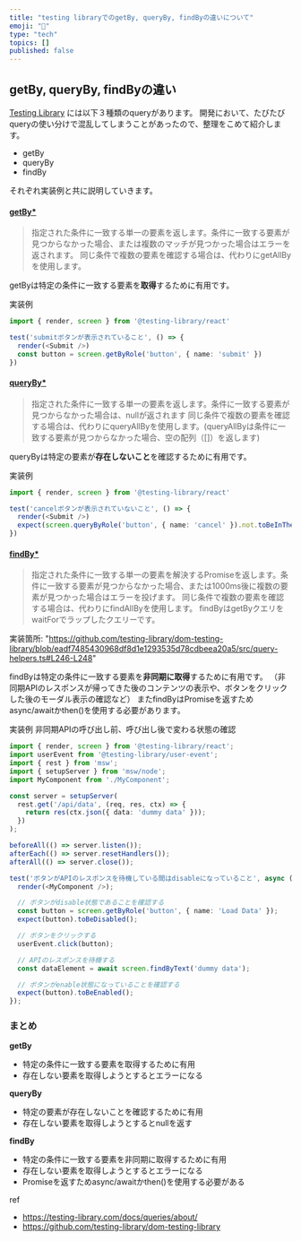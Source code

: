 ```yaml
---
title: "testing libraryでのgetBy, queryBy, findByの違いについて"
emoji: "🔑"
type: "tech"
topics: []
published: false
---
```


## getBy, queryBy, findByの違い

[Testing Library](https://testing-library.com/) には以下３種類のqueryがあります。
開発において、たびたびqueryの使い分けで混乱してしまうことがあったので、整理をこめて紹介します。

- getBy
- queryBy
- findBy

それぞれ実装例と共に説明していきます。

#### [getBy*](https://testing-library.com/docs/queries/about/#types-of-queries:~:text=Single%20Elements-,getBy...,-%3A%20Returns%20the%20matching)
> 指定された条件に一致する単一の要素を返します。条件に一致する要素が見つからなかった場合、または複数のマッチが見つかった場合はエラーを返されます。
> 同じ条件で複数の要素を確認する場合は、代わりにgetAllByを使用します。

getByは特定の条件に一致する要素を**取得**するために有用です。

実装例

```ts
import { render, screen } from '@testing-library/react'

test('submitボタンが表示されていること', () => {
  render(<Submit />)
  const button = screen.getByRole('button', { name: 'submit' })
})
```

#### [queryBy*](https://testing-library.com/docs/queries/about/#types-of-queries:~:text=element%20is%20expected.-,queryBy...,-%3A%20Returns%20the%20matching)
> 指定された条件に一致する単一の要素を返します。条件に一致する要素が見つからなかった場合は、nullが返されます
> 同じ条件で複数の要素を確認する場合は、代わりにqueryAllByを使用します。(queryAllByは条件に一致する要素が見つからなかった場合、空の配列（[]）を返します)

queryByは特定の要素が**存在しないこと**を確認するために有用です。

実装例

```ts
import { render, screen } from '@testing-library/react'

test('cancelボタンが表示されていないこと', () => {
  render(<Submit />)
  expect(screen.queryByRole('button', { name: 'cancel' }).not.toBeInTheDocument();
})
```

#### [findBy*](https://testing-library.com/docs/queries/about/#types-of-queries:~:text=this%20is%20OK.-,findBy...,-%3A%20Returns%20a%20Promise)
> 指定された条件に一致する単一の要素を解決するPromiseを返します。条件に一致する要素が見つからなかった場合、または1000ms後に複数の要素が見つかった場合はエラーを投げます。
> 同じ条件で複数の要素を確認する場合は、代わりにfindAllByを使用します。
> findByはgetByクエリをwaitForでラップしたクエリーです。

実装箇所: "https://github.com/testing-library/dom-testing-library/blob/eadf7485430968df8d1e1293535d78cdbeea20a5/src/query-helpers.ts#L246-L248"

findByは特定の条件に一致する要素を**非同期に取得**するために有用です。
（非同期APIのレスポンスが帰ってきた後のコンテンツの表示や、ボタンをクリックした後のモーダル表示の確認など）
またfindByはPromiseを返すためasync/awaitかthen()を使用する必要があります。

実装例
非同期APIの呼び出し前、呼び出し後で変わる状態の確認

```ts
import { render, screen } from '@testing-library/react';
import userEvent from '@testing-library/user-event';
import { rest } from 'msw';
import { setupServer } from 'msw/node';
import MyComponent from './MyComponent';

const server = setupServer(
  rest.get('/api/data', (req, res, ctx) => {
    return res(ctx.json({ data: 'dummy data' }));
  })
);

beforeAll(() => server.listen());
afterEach(() => server.resetHandlers());
afterAll(() => server.close());

test('ボタンがAPIのレスポンスを待機している間はdisableになっていること', async () => {
  render(<MyComponent />);

  // ボタンがdisable状態であることを確認する
  const button = screen.getByRole('button', { name: 'Load Data' });
  expect(button).toBeDisabled();

  // ボタンをクリックする
  userEvent.click(button);

  // APIのレスポンスを待機する
  const dataElement = await screen.findByText('dummy data');

  // ボタンがenable状態になっていることを確認する
  expect(button).toBeEnabled();
});
```

### まとめ

**getBy**

- 特定の条件に一致する要素を取得するために有用
- 存在しない要素を取得しようとするとエラーになる

**queryBy**

- 特定の要素が存在しないことを確認するために有用
- 存在しない要素を取得しようとするとnullを返す

**findBy**

- 特定の条件に一致する要素を非同期に取得するために有用
- 存在しない要素を取得しようとするとエラーになる
- Promiseを返すためasync/awaitかthen()を使用する必要がある

ref

- https://testing-library.com/docs/queries/about/
- https://github.com/testing-library/dom-testing-library
